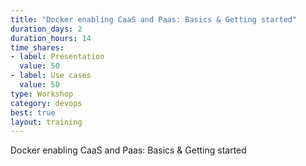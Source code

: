 ```yaml
---
title: "Docker enabling CaaS and Paas: Basics & Getting started"
duration_days: 2
duration_hours: 14
time_shares:
- label: Presentation
  value: 50
- label: Use cases
  value: 50
type: Workshop
category: devops
best: true
layout: training
---
```


Docker enabling CaaS and Paas: Basics & Getting started
